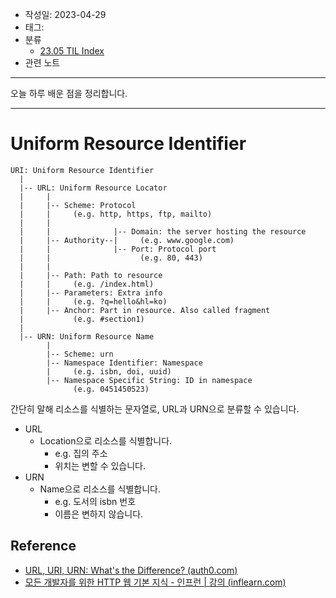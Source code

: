 - 작성일: 2023-04-29
- 태그: 
- 분류
    - [23.05 TIL Index](23.05%20TIL%20Index.md)
- 관련 노트

---

오늘 하루 배운 점을 정리합니다.

***
# Uniform Resource Identifier

```
URI: Uniform Resource Identifier
  |
  |-- URL: Uniform Resource Locator
  |     |
  |     |-- Scheme: Protocol
  |     |     (e.g. http, https, ftp, mailto)
  |     | 
  |     |              |-- Domain: the server hosting the resource
  |     |-- Authority--|     (e.g. www.google.com)
  |     |              |-- Port: Protocol port
  |     |                    (e.g. 80, 443)
  |     |
  |     |-- Path: Path to resource
  |     |     (e.g. /index.html)
  |     |-- Parameters: Extra info
  |     |     (e.g. ?q=hello&hl=ko)
  |     |-- Anchor: Part in resource. Also called fragment
  |           (e.g. #section1)
  |
  |-- URN: Uniform Resource Name
        |
        |-- Scheme: urn
        |-- Namespace Identifier: Namespace
        |     (e.g. isbn, doi, uuid)
        |-- Namespace Specific String: ID in namespace
              (e.g. 0451450523)

```

간단히 말해 리소스를 식별하는 문자열로, URL과 URN으로 분류할 수 있습니다.

- URL
	- Location으로 리소스를 식별합니다.
		- e.g. 집의 주소
		- 위치는 변할 수 있습니다.
- URN
	- Name으로 리소스를 식별합니다.
		- e.g. 도서의 isbn 번호
		- 이름은 변하지 않습니다.


## Reference
- [URL, URI, URN: What's the Difference? (auth0.com)](https://auth0.com/blog/url-uri-urn-differences/)
- [모든 개발자를 위한 HTTP 웹 기본 지식 - 인프런 | 강의 (inflearn.com)](https://www.inflearn.com/course/http-%EC%9B%B9-%EB%84%A4%ED%8A%B8%EC%9B%8C%ED%81%AC)